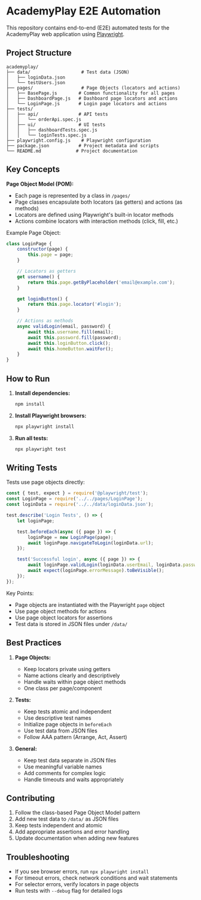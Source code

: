 # AcademyPlay E2E Automation

This repository contains end-to-end (E2E) automated tests for the AcademyPlay web application using [Playwright](https://playwright.dev/).

## Project Structure

```
academyplay/
├── data/                   # Test data (JSON)
│   ├── loginData.json
│   └── testUsers.json
├── pages/                  # Page Objects (locators and actions)
│   ├── BasePage.js        # Common functionality for all pages
│   ├── DashboardPage.js   # Dashboard page locators and actions
│   └── LoginPage.js       # Login page locators and actions
├── tests/
│   ├── api/               # API tests
│   │   └── orderApi.spec.js
│   ├── ui/                # UI tests
│   │   ├── dashboardTests.spec.js
│   │   └── loginTests.spec.js
├── playwright.config.js    # Playwright configuration
├── package.json           # Project metadata and scripts
└── README.md             # Project documentation
```

## Key Concepts

**Page Object Model (POM):**
- Each page is represented by a class in `/pages/`
- Page classes encapsulate both locators (as getters) and actions (as methods)
- Locators are defined using Playwright's built-in locator methods
- Actions combine locators with interaction methods (click, fill, etc.)

Example Page Object:
```javascript
class LoginPage {
    constructor(page) {
        this.page = page;
    }

    // Locators as getters
    get username() {
        return this.page.getByPlaceholder('email@example.com');
    }

    get loginButton() {
        return this.page.locator('#login');
    }

    // Actions as methods
    async validLogin(email, password) {
        await this.username.fill(email);
        await this.password.fill(password);
        await this.loginButton.click();
        await this.homeButton.waitFor();
    }
}
```

## How to Run

1. **Install dependencies:**
   ```bash
   npm install
   ```
2. **Install Playwright browsers:**
   ```bash
   npx playwright install
   ```
3. **Run all tests:**
   ```bash
   npx playwright test
   ```

## Writing Tests

Tests use page objects directly:
```javascript
const { test, expect } = require('@playwright/test');
const LoginPage = require('../../pages/LoginPage');
const loginData = require('../../data/loginData.json');

test.describe('Login Tests', () => {
    let loginPage;

    test.beforeEach(async ({ page }) => {
        loginPage = new LoginPage(page);
        await loginPage.navigateToLogin(loginData.url);
    });

    test('Successful login', async ({ page }) => {
        await loginPage.validLogin(loginData.userEmail, loginData.password);
        await expect(loginPage.errorMessage).toBeVisible();
    });
});
```

Key Points:
- Page objects are instantiated with the Playwright `page` object
- Use page object methods for actions
- Use page object locators for assertions
- Test data is stored in JSON files under `/data/`

## Best Practices

1. **Page Objects:**
   - Keep locators private using getters
   - Name actions clearly and descriptively
   - Handle waits within page object methods
   - One class per page/component

2. **Tests:**
   - Keep tests atomic and independent
   - Use descriptive test names
   - Initialize page objects in `beforeEach`
   - Use test data from JSON files
   - Follow AAA pattern (Arrange, Act, Assert)

3. **General:**
   - Keep test data separate in JSON files
   - Use meaningful variable names
   - Add comments for complex logic
   - Handle timeouts and waits appropriately

## Contributing

1. Follow the class-based Page Object Model pattern
2. Add new test data to `/data/` as JSON files
3. Keep tests independent and atomic
4. Add appropriate assertions and error handling
5. Update documentation when adding new features

## Troubleshooting

- If you see browser errors, run `npx playwright install`
- For timeout errors, check network conditions and wait statements
- For selector errors, verify locators in page objects
- Run tests with `--debug` flag for detailed logs



